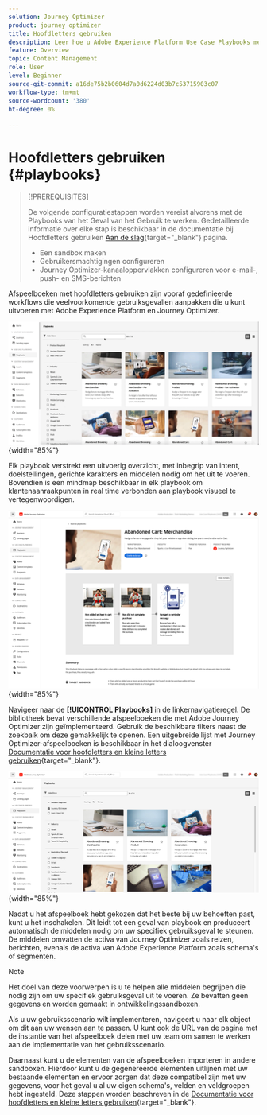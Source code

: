 ```yaml
---
solution: Journey Optimizer
product: journey optimizer
title: Hoofdletters gebruiken
description: Leer hoe u Adobe Experience Platform Use Case Playbooks met Adobe Jourences Optimizer kunt gebruiken.
feature: Overview
topic: Content Management
role: User
level: Beginner
source-git-commit: a16de75b2b0604d7a0d6224d03b7c53715903c07
workflow-type: tm+mt
source-wordcount: '380'
ht-degree: 0%

---
```


# Hoofdletters gebruiken {#playbooks}

>[!PREREQUISITES]
>
>De volgende configuratiestappen worden vereist alvorens met de Playbooks van het Geval van het Gebruik te werken. Gedetailleerde informatie over elke stap is beschikbaar in de documentatie bij Hoofdletters gebruiken [Aan de slag](https://experienceleague.corp.adobe.com/docs/experience-platform/use-case-playbooks/playbooks/get-started.html){target="_blank"} pagina.
>
>* Een sandbox maken
>* Gebruikersmachtigingen configureren
>* Journey Optimizer-kanaaloppervlakken configureren voor e-mail-, push- en SMS-berichten

Afspeelboeken met hoofdletters gebruiken zijn vooraf gedefinieerde workflows die veelvoorkomende gebruiksgevallen aanpakken die u kunt uitvoeren met Adobe Experience Platform en Journey Optimizer.

![bewegende afbeelding met gebruik van hoofdletters en kleine letters weergeven](../rn/assets/do-not-localize/playbooks.gif){width="85%"}

Elk playbook verstrekt een uitvoerig overzicht, met inbegrip van intent, doelstellingen, gerichte karakters en middelen nodig om het uit te voeren. Bovendien is een mindmap beschikbaar in elk playbook om klantenaanraakpunten in real time verbonden aan playbook visueel te vertegenwoordigen.

![Afgewezen speelboek van de Kaart die in de ontdekkingsplaybook mening wordt getoond](assets/playbooks-detail.png){width="85%"}

Navigeer naar de **[!UICONTROL Playbooks]** in de linkernavigatieregel. De bibliotheek bevat verschillende afspeelboeken die met Adobe Journey Optimizer zijn geïmplementeerd. Gebruik de beschikbare filters naast de zoekbalk om deze gemakkelijk te openen. Een uitgebreide lijst met Journey Optimizer-afspeelboeken is beschikbaar in het dialoogvenster [Documentatie voor hoofdletters en kleine letters gebruiken](https://experienceleague.adobe.com/docs/experience-platform/use-case-playbooks/playbooks/playbooks-list.html){target="_blank"}.

![Afspeellijst met geopend deelvenster met filters](assets/playbooks-filter.png){width="85%"}

Nadat u het afspeelboek hebt gekozen dat het beste bij uw behoeften past, kunt u het inschakelen. Dit leidt tot een geval van playbook en produceert automatisch de middelen nodig om uw specifiek gebruiksgeval te steunen. De middelen omvatten de activa van Journey Optimizer zoals reizen, berichten, evenals de activa van Adobe Experience Platform zoals schema&#39;s of segmenten.

>[!NOTE]
>
>Het doel van deze voorwerpen is u te helpen alle middelen begrijpen die nodig zijn om uw specifiek gebruiksgeval uit te voeren. Ze bevatten geen gegevens en worden gemaakt in ontwikkelingssandboxen.

Als u uw gebruiksscenario wilt implementeren, navigeert u naar elk object om dit aan uw wensen aan te passen. U kunt ook de URL van de pagina met de instantie van het afspeelboek delen met uw team om samen te werken aan de implementatie van het gebruiksscenario.

Daarnaast kunt u de elementen van de afspeelboeken importeren in andere sandboxen. Hierdoor kunt u de gegenereerde elementen uitlijnen met uw bestaande elementen en ervoor zorgen dat deze compatibel zijn met uw gegevens, voor het geval u al uw eigen schema&#39;s, velden en veldgroepen hebt ingesteld. Deze stappen worden beschreven in de [Documentatie voor hoofdletters en kleine letters gebruiken](https://experienceleague.adobe.com/docs/experience-platform/use-case-playbooks/playbooks/data-awareness.html){target="_blank"}.

